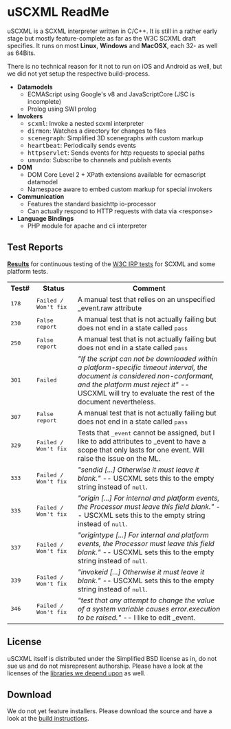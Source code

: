 # uSCXML ReadMe

uSCXML is a SCXML interpreter written in C/C++. It is still in a rather early stage but mostly
feature-complete as far as the W3C SCXML draft specifies. It runs on most <b>Linux</b>,
<b>Windows</b> and <b>MacOSX</b>, each 32- as well as 64Bits. 

There is no technical reason for it not to run on iOS and Android as well, but we did not yet setup
the respective build-process.

   * <b>Datamodels</b>
       * ECMAScript using Google's v8 and JavaScriptCore (JSC is incomplete)
       * Prolog using SWI prolog
   * <b>Invokers</b>
       * <tt>scxml</tt>: Invoke a nested scxml interpreter
       * <tt>dirmon</tt>: Watches a directory for changes to files
       * <tt>scenegraph</tt>: Simplified 3D scenegraphs with custom markup
       * <tt>heartbeat</tt>: Periodically sends events
       * <tt>httpservlet</tt>: Sends events for http requests to special paths
       * <tt>umundo</tt>: Subscribe to channels and publish events
   * <b>DOM</b>
       * DOM Core Level 2 + XPath extensions available for ecmascript datamodel
       * Namespace aware to embed custom markup for special invokers
   * <b>Communication</b>
       * Features the standard basichttp io-processor
       * Can actually respond to HTTP requests with data via &lt;response>
   * <b>Language Bindings</b>
       * PHP module for apache and cli interpreter

## Test Reports

<b>[Results](http://uscxml.tk.informatik.tu-darmstadt.de/cdash/index.php?project=uscxml)</b> for continuous testing of the 
[W3C IRP tests](http://www.w3.org/Voice/2013/scxml-irp/) for SCXML and some platform tests.

<table>
	<tr><th>Test#</th><th>Status</th><th>Comment</th></tr>
	<tr><td><tt>178</tt></td><td><tt>Failed / Won't&nbsp;fix</tt></td>
		<td>A manual test that relies on an unspecified _event.raw attribute</td>
	<tr><td><tt>230</tt></td><td><tt>False report</tt></td>
		<td>A manual test that is not actually failing but does not end in a state called <tt>pass</tt></td>
	<tr><td><tt>250</tt></td><td><tt>False report</tt></td>
		<td>A manual test that is not actually failing but does not end in a state called <tt>pass</tt></td>
	<tr><td><tt>301</tt></td><td><tt>Failed</tt></td>
		<td><i>"If the script can not be downloaded within a platform-specific timeout interval, the document 
			is considered non-conformant, and the platform must reject it"</i> -- USCXML will try to evaluate the 
			rest of the document nevertheless.</td>
	</tr>
	<tr><td><tt>307</tt></td><td><tt>False report</tt></td>
		<td>A manual test that is not actually failing but does not end in a state called <tt>pass</tt></td>
	<tr><td><tt>329</tt></td><td><tt>Failed / Won't&nbsp;fix</tt></td>
		<td>Tests that <tt>_event</tt> cannot be assigned, but I like to add attributes to _event to have a 
			scope that only lasts for one event. Will raise the issue on the ML.</td>
	<tr><td><tt>333</tt></td><td><tt>Failed / Won't&nbsp;fix</tt></td>
		<td><i>"sendid [...] Otherwise it must leave it blank."</i> -- USCXML sets this to the empty string instead of <tt>null</tt>.</td>
	<tr><td><tt>335</tt></td><td><tt>Failed / Won't&nbsp;fix</tt></td>
		<td><i>"origin [...] For internal and platform events, the Processor must leave this field blank."</i> -- USCXML sets this to the empty string instead of <tt>null</tt>.</td>
	<tr><td><tt>337</tt></td><td><tt>Failed / Won't&nbsp;fix</tt></td>
		<td><i>"origintype [...] For internal and platform events, the Processor must leave this field blank."</i> -- USCXML sets this to the empty string instead of <tt>null</tt>.</td>
	<tr><td><tt>339</tt></td><td><tt>Failed / Won't&nbsp;fix</tt></td>
		<td><i>"invokeid [...] Otherwise it must leave it blank."</i> -- USCXML sets this to the empty string instead of <tt>null</tt>.</td>
	<tr><td><tt>346</tt></td><td><tt>Failed / Won't&nbsp;fix</tt></td>
		<td><i>"test that any attempt to change the value of a system variable causes error.execution to be raised."</i> -- I like to edit _event.</td>

</table>



## License 

uSCXML itself is distributed under the Simplified BSD license as in, do not sue us and do
not misrepresent authorship. Please have a look at the licenses of the [libraries we depend
upon](https://github.com/tklab-tud/uscxml/blob/master/docs/BUILDING.md#build-dependencies) as well.

## Download

We do not yet feature installers. Please download the source and have a look at the [build
instructions](https://github.com/tklab-tud/umundo/blob/master/docs/BUILDING.md).
